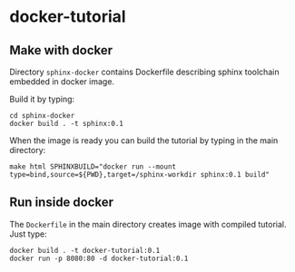 # docker-tutorial

Make with docker
----------------

Directory `sphinx-docker` contains Dockerfile describing sphinx toolchain embedded in docker image.

Build it by typing:
```
cd sphinx-docker
docker build . -t sphinx:0.1
```

When the image is ready you can build the tutorial by typing in the main directory:

```
make html SPHINXBUILD="docker run --mount type=bind,source=${PWD},target=/sphinx-workdir sphinx:0.1 build"
```

Run inside docker
-----------------
The `Dockerfile` in the main directory creates image with compiled tutorial.
Just type:
```
docker build . -t docker-tutorial:0.1
docker run -p 8080:80 -d docker-tutorial:0.1
```

